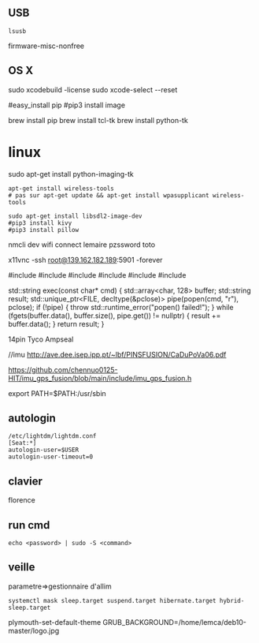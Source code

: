 
## USB
`````
lsusb
`````

firmware-misc-nonfree

## OS X

sudo xcodebuild -license
sudo xcode-select --reset

#easy_install pip
#pip3 install image

brew install pip
brew install tcl-tk
brew install python-tk

# linux

sudo apt-get install python-imaging-tk


`````
apt-get install wireless-tools
# pas sur apt-get update && apt-get install wpasupplicant wireless-tools 

sudo apt-get install libsdl2-image-dev
#pip3 install kivy
#pip3 install pillow
`````

nmcli dev wifi
               connect lemaire pzssword toto

x11vnc -ssh root@139.162.182.189:5901 -forever


#include <cstdio>
#include <iostream>
#include <memory>
#include <stdexcept>
#include <string>
#include <array>

std::string exec(const char* cmd) {
    std::array<char, 128> buffer;
    std::string result;
    std::unique_ptr<FILE, decltype(&pclose)> pipe(popen(cmd, "r"), pclose);
    if (!pipe) {
        throw std::runtime_error("popen() failed!");
    }
    while (fgets(buffer.data(), buffer.size(), pipe.get()) != nullptr) {
        result += buffer.data();
    }
    return result;
}

14pin Tyco Ampseal


//imu
http://ave.dee.isep.ipp.pt/~lbf/PINSFUSION/CaDuPoVa06.pdf

https://github.com/chennuo0125-HIT/imu_gps_fusion/blob/main/include/imu_gps_fusion.h

export PATH=$PATH:/usr/sbin


## autologin

`````
/etc/lightdm/lightdm.conf
[Seat:*]
autologin-user=$USER
autologin-user-timeout=0
`````

## clavier

florence

## run cmd

``````
echo <password> | sudo -S <command>
``````

## veille

parametre=>gestionnaire d'allim

`````
systemctl mask sleep.target suspend.target hibernate.target hybrid-sleep.target
`````

plymouth-set-default-theme
GRUB_BACKGROUND=/home/lemca/deb10-master/logo.jpg


